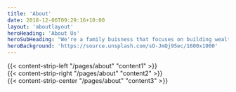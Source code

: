 ```yaml
---
title: 'About'
date: 2018-12-06T09:29:16+10:00
layout: 'aboutlayout'
heroHeading: 'About Us'
heroSubHeading: "We're a family buisness that focuses on building wealth through Land"
heroBackground: 'https://source.unsplash.com/sO-JmQj95ec/1600x1000'
---
```


<div>
{{< content-strip-left "/pages/about" "content1" >}}
</div>
<div>
{{< content-strip-right "/pages/about" "content2" >}}
</div>
<div>
{{< content-strip-center "/pages/about" "content3" >}}
</div>
